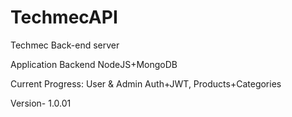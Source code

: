 # TechmecAPI

Techmec Back-end server

Application Backend NodeJS+MongoDB

Current Progress: User & Admin Auth+JWT, Products+Categories

Version- 1.0.01
